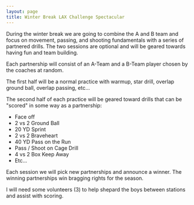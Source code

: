 ```yaml
---
layout: page
title: Winter Break LAX Challenge Spectacular
---
```


During the winter break we are going to combine the A and B team and focus on movement, passing, and shooting fundamentals with a series of partnered drills.  The two sessions are optional and will be geared towards having fun and team building.  

Each partnership will consist of an A-Team and a B-Team player chosen by the coaches at random.   

The first half will be a normal practice with warmup, star drill, overlap ground ball, overlap passing,  etc…

The second half of each practice will be geared toward drills that can be "scored" in some way as a partnership:

 * Face off
 * 2 vs 2 Ground Ball
 * 20 YD Sprint
 * 2 vs 2 Braveheart
 * 40 YD Pass on the Run
 * Pass / Shoot on Cage Drill
 * 4 vs 2 Box Keep Away
 * Etc...

Each session we will pick new partnerships and announce a winner.  The winning partnerships win bragging rights for the season.  

I will need some volunteers (3) to help shepard the boys between stations and assist with scoring.